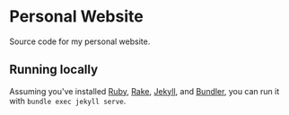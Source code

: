 # Personal Website

Source code for my personal website.

## Running locally

Assuming you've installed [Ruby](https://www.ruby-lang.org/en/), [Rake](https://github.com/ruby/rake), [Jekyll](https://jekyllrb.com/), and
[Bundler](https://bundler.io/), you can run it with `bundle exec jekyll serve`.
